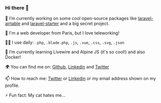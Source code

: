 ### Hi there 👋

🔭 I’m currently working on some cool open-source packages like [laravel-airtable](https://github.com/axeldotdev/laravel-airtable) and [laravel-starter](https://github.com/axeldotdev/laravel-starter) and a big secret project.

💼 I'm a web developer from Paris, but I love teleworking!

👨‍💻 I use daily: `.php`, `.blade.php`, `.js`, `.vue`, `.css`, `.svg`, `.json`

🌱 I’m currently learning Livewire and Alpine JS (it's so cool!) and also Docker!

🌍 You can find me on: [Github](https://github.com/axeldotdev), [Linkedin](https://www.linkedin.com/in/axelcharpentier0/) and [Twitter](https://twitter.com/axeldotdev)

📫 How to reach me: [Twitter](https://twitter.com/axeldotdev) or [Linkedin](https://www.linkedin.com/in/axelcharpentier0/) or my email address shown on my profile.

⚡ Fun fact: My cat hates me...
